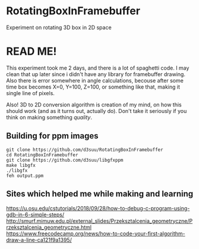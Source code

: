 # RotatingBoxInFramebuffer
Experiment on rotating 3D box in 2D space

# READ ME!
This experiment took me 2 days, and there is a lot of spaghetti code. I may clean that up later since i didn't have any library for framebuffer drawing. Also there is error somewhere in angle calculations, becouse after some time box becomes X=0, Y=100, Z=100, or something like that, making it single line of pixels.

Also! 3D to 2D conversion algorithm is creation of my mind, on how this should work (and as it turns out, actually do). Don't take it seriously if you think on making something *quality*.

## Building for ppm images
```
git clone https://github.com/d3suu/RotatingBoxInFramebuffer
cd RotatingBoxInFramebuffer
git clone https://github.com/d3suu/libgfxppm
make libgfx
./libgfx
feh output.ppm
```

## Sites which helped me while making and learning
https://u.osu.edu/cstutorials/2018/09/28/how-to-debug-c-program-using-gdb-in-6-simple-steps/
http://smurf.mimuw.edu.pl/external_slides/Przeksztalcenia_geometryczne/Przeksztalcenia_geometryczne.html
https://www.freecodecamp.org/news/how-to-code-your-first-algorithm-draw-a-line-ca121f9a1395/


